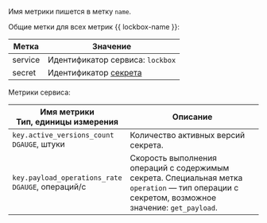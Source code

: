 Имя метрики пишется в метку `name`.

Общие метки для всех метрик {{ lockbox-name }}:

| Метка | Значение |
| --- | --- |
service | Идентификатор сервиса: `lockbox`
secret | Идентификатор [секрета](../../../lockbox/concepts/secret.md) |

Метрики сервиса:

| Имя метрики<br>Тип, единицы измерения | Описание |
| --- | --- |
| `key.active_versions_count`<br>`DGAUGE`, штуки | Количество активных версий секрета. |
| `key.payload_operations_rate`<br>`DGAUGE`, операций/с | Скорость выполнения операций с содержимым секрета. Специальная метка `operation` — тип операции с секретом, возможное значение: `get_payload`. |